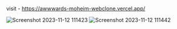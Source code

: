 
visit - https://awwwards-moheim-webclone.vercel.app/

![Screenshot 2023-11-12 111423](https://github.com/zenn99-arch/awwwards-moheim-webclone/assets/72511459/8e8a5d46-8421-443e-bd24-e7f74ac5edc0)
![Screenshot 2023-11-12 111442](https://github.com/zenn99-arch/awwwards-moheim-webclone/assets/72511459/2255d472-8574-4841-9a8a-ba7e5d65a4ae)

